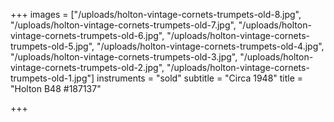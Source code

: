 +++
images = ["/uploads/holton-vintage-cornets-trumpets-old-8.jpg", "/uploads/holton-vintage-cornets-trumpets-old-7.jpg", "/uploads/holton-vintage-cornets-trumpets-old-6.jpg", "/uploads/holton-vintage-cornets-trumpets-old-5.jpg", "/uploads/holton-vintage-cornets-trumpets-old-4.jpg", "/uploads/holton-vintage-cornets-trumpets-old-3.jpg", "/uploads/holton-vintage-cornets-trumpets-old-2.jpg", "/uploads/holton-vintage-cornets-trumpets-old-1.jpg"]
instruments = "sold"
subtitle = "Circa 1948"
title = "Holton B48 #187137"

+++
